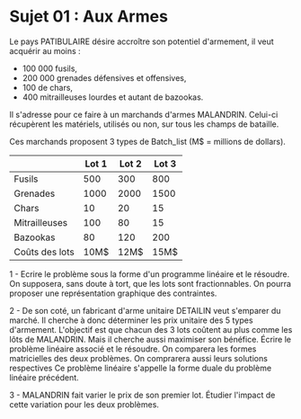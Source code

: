 # Sujet 01 : Aux Armes

Le pays PATIBULAIRE désire accroître son potentiel d'armement, il veut acquérir au moins :

- 100 000 fusils,
- 200 000 grenades défensives et offensives,
- 100 de chars,
- 400 mitrailleuses lourdes et autant de bazookas.

Il s'adresse pour ce faire à un marchands d'armes MALANDRIN.
Celui-ci récupèrent les matériels, utilisés ou non, sur tous les champs de bataille.

Ces marchands proposent 3 types de Batch_list (M$ = millions de dollars).

|                | Lot 1 | Lot 2 | Lot 3 |
| -------------- | ----- | ---- | ----- |
| Fusils         | 500   | 300  | 800   |
| Grenades       | 1000  | 2000 | 1500  |
| Chars          | 10    | 20   | 15    |
| Mitrailleuses  | 100   | 80   | 15    |
| Bazookas       | 80    | 120  | 200   |
| Coûts des lots | 10M$  | 12M$ | 15M$  |


1 - Ecrire le problème sous la forme d'un programme linéaire et le résoudre.
On supposera, sans doute à tort, que les lots sont fractionnables.
On pourra proposer une représentation graphique des contraintes.

2 - De son coté, un fabricant d'arme unitaire DETAILIN veut s'emparer du marché. Il cherche à donc déterminer les prix unitaire des 5 types d'armement. L'objectif est que chacun des 3 lots coûtent au plus comme les lôts de MALANDRIN. Mais il cherche aussi maximiser son bénéfice. Écrire le problème linéaire associé et le résoudre. On comparera les formes matricielles des deux problèmes. On comprarera aussi leurs solutions respectives Ce problème linéaire s'appelle la forme duale du problème linéaire précédent.

3 - MALANDRIN fait varier le prix de son premier lot. Étudier l'impact de cette variation pour les deux problèmes.
